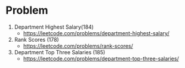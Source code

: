# Problem

1.  Department Highest Salary(184)
    - https://leetcode.com/problems/department-highest-salary/
2.  Rank Scores (178)
    - https://leetcode.com/problems/rank-scores/
3.  Department Top Three Salaries (185)
    - https://leetcode.com/problems/department-top-three-salaries/

